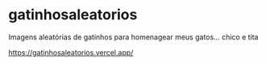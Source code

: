 # gatinhosaleatorios
Imagens aleatórias de gatinhos para homenagear meus gatos... chico e tita

https://gatinhosaleatorios.vercel.app/
